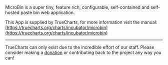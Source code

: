 MicroBin is a super tiny, feature rich, configurable, self-contained and self-hosted paste bin web application.

This App is supplied by TrueCharts, for more information visit the manual: [https://truecharts.org/charts/incubator/microbin](https://truecharts.org/charts/incubator/microbin)

---

TrueCharts can only exist due to the incredible effort of our staff.
Please consider making a [donation](https://truecharts.org/sponsor) or contributing back to the project any way you can!
